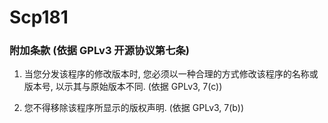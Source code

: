 # Scp181

### 附加条款 (依据 GPLv3 开源协议第七条)

1. 当您分发该程序的修改版本时, 您必须以一种合理的方式修改该程序的名称或版本号, 以示其与原始版本不同. (依据 GPLv3, 7(c))

2. 您不得移除该程序所显示的版权声明. (依据 GPLv3, 7(b))
